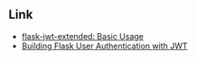 ## Link
- [flask-jwt-extended: Basic Usage](https://flask-jwt-extended.readthedocs.io/en/stable/basic_usage/)
- [Building Flask User Authentication with JWT](https://dev.to/imdhruv99/flask-user-authentication-with-jwt-2788)